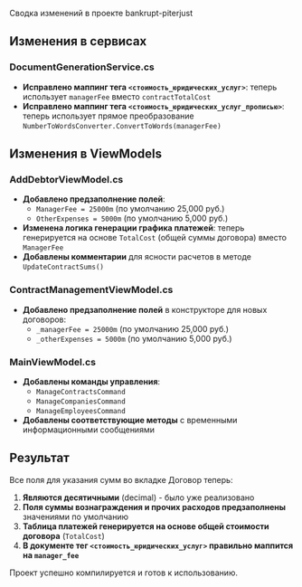  Сводка изменений в проекте bankrupt-piterjust

## Изменения в сервисах

### DocumentGenerationService.cs
- **Исправлено маппинг тега `<стоимость_юридических_услуг>`**: теперь использует `managerFee` вместо `contractTotalCost`
- **Исправлено маппинг тега `<стоимость_юридических_услуг_прописью>`**: теперь использует прямое преобразование `NumberToWordsConverter.ConvertToWords(managerFee)`

## Изменения в ViewModels

### AddDebtorViewModel.cs
- **Добавлено предзаполнение полей**: 
  - `ManagerFee = 25000m` (по умолчанию 25,000 руб.)
  - `OtherExpenses = 5000m` (по умолчанию 5,000 руб.)
- **Изменена логика генерации графика платежей**: теперь генерируется на основе `TotalCost` (общей суммы договора) вместо `ManagerFee`
- **Добавлены комментарии** для ясности расчетов в методе `UpdateContractSums()`

### ContractManagementViewModel.cs
- **Добавлено предзаполнение полей** в конструкторе для новых договоров:
  - `_managerFee = 25000m` (по умолчанию 25,000 руб.)
  - `_otherExpenses = 5000m` (по умолчанию 5,000 руб.)

### MainViewModel.cs
- **Добавлены команды управления**:
  - `ManageContractsCommand`
  - `ManageCompaniesCommand` 
  - `ManageEmployeesCommand`
- **Добавлены соответствующие методы** с временными информационными сообщениями

## Результат

Все поля для указания сумм во вкладке Договор теперь:
1. **Являются десятичными** (decimal) - было уже реализовано
2. **Поля суммы вознаграждения и прочих расходов предзаполнены** значениями по умолчанию
3. **Таблица платежей генерируется на основе общей стоимости договора** (`TotalCost`)
4. **В документе тег `<стоимость_юридических_услуг>` правильно маппится на `manager_fee`**

Проект успешно компилируется и готов к использованию.